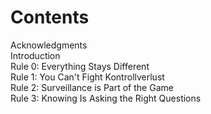 # Contents

Acknowledgments  
Introduction  
Rule 0: Everything Stays Different  
Rule 1: You Can't Fight Kontrollverlust  
Rule 2: Surveillance is Part of the Game  
Rule 3: Knowing Is Asking the Right Questions  
